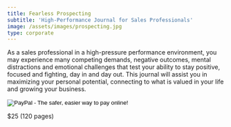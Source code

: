 ```yaml
---
title: Fearless Prospecting
subtitle: 'High-Performance Journal for Sales Professionals'
image: /assets/images/prospecting.jpg
type: corporate
---
```


As a sales professional in a high-pressure performance environment,
you may experience many competing demands, negative outcomes, mental
distractions and emotional challenges that test your ability to stay
positive, focused and fighting, day in and day out. This journal will
assist you in maximizing your personal potential, connecting to what
is valued in your life and growing your business.

<form action="https://www.paypal.com/cgi-bin/webscr" method="post" target="_top">
    <input type="hidden" name="cmd" value="_s-xclick">
    <input type="hidden" name="hosted_button_id" value="E5DU93TJFR6JL">
    <input type="image" src="https://www.paypalobjects.com/en_US/i/btn/btn_buynow_LG.gif" border="0" name="submit" alt="PayPal - The safer, easier way to pay online!">
    <img alt="" border="0" src="https://www.paypalobjects.com/en_US/i/scr/pixel.gif" width="1" height="1">
</form>
<div class="book-price item-supheading">$25 (120 pages)</div>

